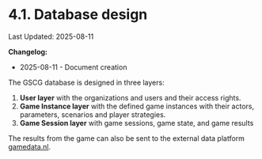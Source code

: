 # 4.1. Database design

Last Updated: 2025-08-11

__Changelog:__
 - 2025-08-11 - Document creation


The GSCG database is designed in three layers:

1. **User layer** with the organizations and users and their access rights.
2. **Game Instance layer** with the defined game instances with their actors, parameters, scenarios and player strategies.
3. **Game Session layer** with game sessions, game state, and game results

The results from the game can also be sent to the external data platform [gamedata.nl](https://gamedata.nl).

